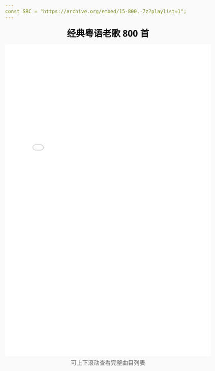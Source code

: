```yaml
---
const SRC = "https://archive.org/embed/15-800.-7z?playlist=1";
---
```


<html lang="zh-CN">
  <head>
    <meta charset="utf-8" />
    <meta name="viewport" content="width=device-width,initial-scale=1" />
    <title>经典粤语老歌 800 首</title>
    <style>
      :root { --maxw: 1100px; }
      html,body { margin:0; padding:0; background:#fafafa; color:#111; }
      body {
        font-family: system-ui, -apple-system, "Segoe UI", Roboto, "Noto Sans",
          "PingFang SC","Hiragino Sans GB","Microsoft YaHei", sans-serif;
        line-height:1.55; padding:16px;
        font-size: clamp(15px, 3.8vw, 18px);
      }
      h1 { margin: 0 0 12px; text-align:center; font-size: clamp(20px, 5.5vw, 28px); }
      .wrap { max-width: var(--maxw); margin:0 auto; }
      iframe {
        display:block; width:100%;
        height: clamp(640px, 100vh - 140px, 980px); /* 够高才能显示曲目列表 */
        border:0; overflow:auto;
      }
      .hint { text-align:center; color:#666; margin-top:8px; }
    </style>
  </head>
  <body>
    <div class="wrap">
      <h1>经典粤语老歌 800 首</h1>
      <iframe src={SRC} allowfullscreen></iframe>
      <div class="hint">可上下滚动查看完整曲目列表</div>
    </div>
  </body>
</html>


